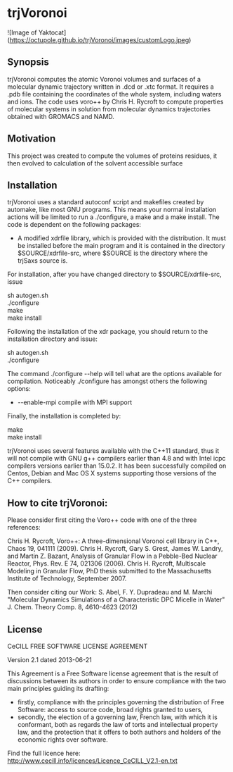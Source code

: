 # trjVoronoi
![Image of Yaktocat]
(https://octupole.github.io/trjVoronoi/images/customLogo.jpeg)
## Synopsis

trjVoronoi computes the atomic Voronoi volumes and surfaces of a molecular dynamic trajectory 
written in .dcd or .xtc format. It requires a .pdb file containing the coordinates of the whole system, including waters and ions. 
The code uses voro++ by Chris H. Rycroft to compute properties of molecular systems in solution from molecular dynamics trajectories 
obtained with GROMACS and NAMD. 

## Motivation

This project was created to compute the volumes of proteins residues, it then evolved to calculation of the solvent accessible surface 

## Installation
trjVoronoi uses a standard autoconf script and makefiles created by automake, like most GNU programs. 
This means your normal installation actions will be limited to run a ./configure, a make and a make install. 
The code is dependent on the following packages:

* A modified xdrfile library, which is provided with the distribution. It must be installed before the main program and it 
is contained in the directory $SOURCE/xdrfile-src, where $SOURCE is the directory where the trjSaxs source is. 


For installation, after you have changed directory to $SOURCE/xdrfile-src, issue 

sh autogen.sh <br />
./configure<br />
make<br />
make install<br />

Following the installation of the xdr package, you should return to the installation directory and issue:<br />

sh autogen.sh <br />
./configure <br />

The command ./configure --help will tell what are the options available for compilation. Noticeably ./configure 
has amongst others the following options:

* --enable-mpi           compile with MPI support<br />

Finally, the installation is completed by: <br/>

make<br />
make install<br />

trjVoronoi uses several features available with the C++11 standard, thus it will not compile with GNU g++ compilers earlier 
than 4.8 and with Intel icpc compilers versions earlier than 15.0.2. It has been successfully compiled on Centos, Debian and 
Mac OS X systems supporting those versions of the C++ compilers.

## How to cite trjVoronoi: 

Please consider first citing the Voro++  code with one of the three references:

Chris H. Rycroft, Voro++: A three-dimensional Voronoi cell library in C++, Chaos 19, 041111 (2009).
Chris H. Rycroft, Gary S. Grest, James W. Landry, and Martin Z. Bazant, Analysis of Granular Flow in a Pebble-Bed Nuclear Reactor, Phys. Rev. E 74, 021306 (2006).
Chris H. Rycroft, Multiscale Modeling in Granular Flow, PhD thesis submitted to the Massachusetts Institute of Technology, September 2007.

Then consider citing our Work:
S. Abel, F. Y. Dupradeau and M. Marchi "Molecular Dynamics Simulations of a Characteristic DPC Micelle in Water" J. Chem. Theory Comp. 8, 4610-4623 (2012)

## License

  CeCILL FREE SOFTWARE LICENSE AGREEMENT

Version 2.1 dated 2013-06-21


This Agreement is a Free Software license agreement that is the result
of discussions between its authors in order to ensure compliance with
the two main principles guiding its drafting:

  * firstly, compliance with the principles governing the distribution
    of Free Software: access to source code, broad rights granted to users,
  * secondly, the election of a governing law, French law, with which it
    is conformant, both as regards the law of torts and intellectual
    property law, and the protection that it offers to both authors and
    holders of the economic rights over software.

Find the full licence here: http://www.cecill.info/licences/Licence_CeCILL_V2.1-en.txt
